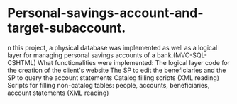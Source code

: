 # Personal-savings-account-and-target-subaccount.
n this project, a physical database was implemented as well as a logical layer for managing personal savings accounts of a bank.(MVC-SQL-CSHTML)
What functionalities were implemented:
The logical layer code for the creation of the client's website
The SP to edit the beneficiaries and the SP to query the account statements
Catalog filling scripts (XML reading)
Scripts for filling non-catalog tables: people, accounts, beneficiaries, account statements (XML reading)

